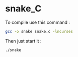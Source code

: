 # snake_C

To compile use this command :
```sh
gcc -o snake snake.c -lncurses
```

Then just start it :
```sh
./snake
```
